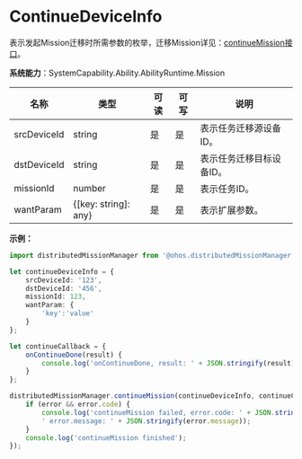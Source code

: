 # ContinueDeviceInfo

表示发起Mission迁移时所需参数的枚举，迁移Mission详见：[continueMission接口](js-apis-distributedMissionManager.md#distributedmissionmanagercontinuemission)。

**系统能力**：SystemCapability.Ability.AbilityRuntime.Mission

| 名称       | 类型   | 可读   | 可写   | 说明      |
| -------- | ------ | ---- | ---- | ------- |
| srcDeviceId | string | 是    | 是    | 表示任务迁移源设备ID。 |
| dstDeviceId | string | 是    | 是    | 表示任务迁移目标设备ID。 |
| missionId | number | 是    | 是    | 表示任务ID。 |
| wantParam | {[key: string]: any} | 是    | 是    | 表示扩展参数。 |

**示例：**

  ```ts
  import distributedMissionManager from '@ohos.distributedMissionManager';

  let continueDeviceInfo = {
      srcDeviceId: '123',
      dstDeviceId: '456',
      missionId: 123,
      wantParam: {
          'key':'value'
      }
  };

  let continueCallback = {
      onContinueDone(result) {
          console.log('onContinueDone, result: ' + JSON.stringify(result));
      }
  };

  distributedMissionManager.continueMission(continueDeviceInfo, continueCallback, (error) => {
      if (error && error.code) {
          console.log('continueMission failed, error.code: ' + JSON.stringify(error.code) +
          ' error.message: ' + JSON.stringify(error.message));
      }
      console.log('continueMission finished');
  });
  ```
